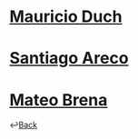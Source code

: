 # [Mauricio Duch]()

# [Santiago Areco](https://docs.google.com/presentation/d/1LpCDtNXFXmLkGyvbO4xIHPAymWbjNyUpSdSGG-GL4Hg/edit#slide=id.g872c0fb5d6_0_105)

# [Mateo Brena](https://docs.google.com/presentation/d/13jx7oJOTdFAnT26rqKgbfouSVbagA6ZhHox9U7G7AzA/edit#slide=id.g872c0fb5d6_0_105)


↩️[Back](../README.md)
